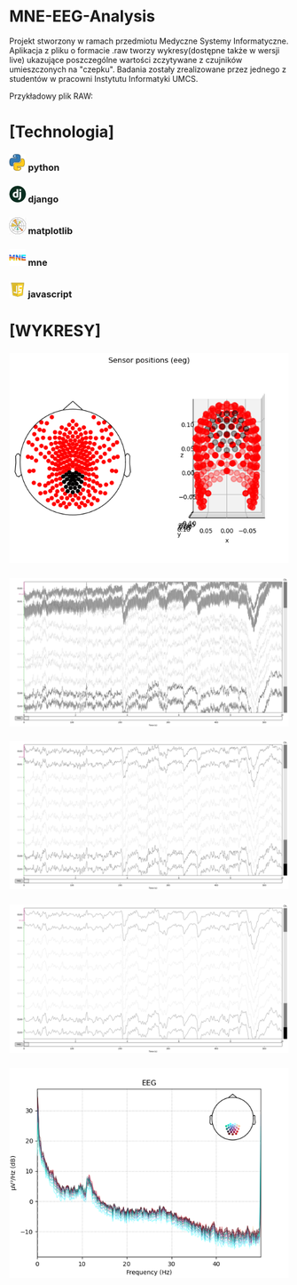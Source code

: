 # MNE-EEG-Analysis
Projekt stworzony w ramach przedmiotu Medyczne Systemy Informatyczne. Aplikacja z pliku o formacie .raw tworzy wykresy(dostępne także w wersji live) ukazujące poszczególne wartości zczytywane z czujników umieszczonych na "czepku". Badania zostały zrealizowane przez jednego z studentów w pracowni Instytutu Informatyki UMCS.

Przykładowy plik RAW:

# [Technologia]
### ![python icon](https://github.com/n1ceS/MNE-EEG-Analysis/blob/master/img/icon-python.png)   python

### ![django icon](https://github.com/n1ceS/MNE-EEG-Analysis/blob/master/img/icon-django.png)   django

### ![matplotlib icon](https://github.com/n1ceS/MNE-EEG-Analysis/blob/master/img/icon-matplotlib.png)   matplotlib

### ![mne icon](https://github.com/n1ceS/MNE-EEG-Analysis/blob/master/img/icon-mne.png)   mne

### ![Javascript icon](https://github.com/n1ceS/MNE-EEG-Analysis/blob/master/img/icon-js.png)   javascript  


# [WYKRESY]
### ![sensors-positions-fixed](https://github.com/n1ceS/MNE-EEG-Analysis/blob/master/img/sensors-positions-fixed.png)

### ![diagrams raw](https://github.com/n1ceS/MNE-EEG-Analysis/blob/master/img/diagrams-raw.png)  

### ![diagrams-filtered-1](https://github.com/n1ceS/MNE-EEG-Analysis/blob/master/img/diagrams-filtered-1.png)  

### ![diagrams-filtered-2](https://github.com/n1ceS/MNE-EEG-Analysis/blob/master/img/diagrams-filtered-2.png)  

### ![frequency](https://github.com/n1ceS/MNE-EEG-Analysis/blob/master/img/frequency-2.png)   


